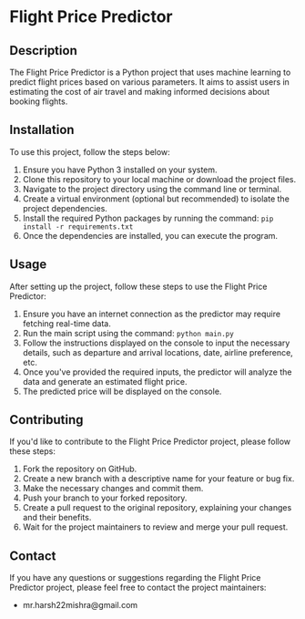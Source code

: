 <!DOCTYPE html>
<html>
<head>
  <title>Flight Price Predictor - README</title>
</head>
<body>
  <h1>Flight Price Predictor</h1>
  <h2>Description</h2>
  <p>The Flight Price Predictor is a Python project that uses machine learning to predict flight prices based on various parameters. It aims to assist users in estimating the cost of air travel and making informed decisions about booking flights.</p>
  <h2>Installation</h2>
  <p>To use this project, follow the steps below:</p>
  <ol>
    <li>Ensure you have Python 3 installed on your system.</li>
    <li>Clone this repository to your local machine or download the project files.</li>
    <li>Navigate to the project directory using the command line or terminal.</li>
    <li>Create a virtual environment (optional but recommended) to isolate the project dependencies.</li>
    <li>Install the required Python packages by running the command: <code>pip install -r requirements.txt</code></li>
    <li>Once the dependencies are installed, you can execute the program.</li>
  </ol>
  <h2>Usage</h2>
  <p>After setting up the project, follow these steps to use the Flight Price Predictor:</p>
  <ol>
    <li>Ensure you have an internet connection as the predictor may require fetching real-time data.</li>
    <li>Run the main script using the command: <code>python main.py</code></li>
    <li>Follow the instructions displayed on the console to input the necessary details, such as departure and arrival locations, date, airline preference, etc.</li>
    <li>Once you've provided the required inputs, the predictor will analyze the data and generate an estimated flight price.</li>
    <li>The predicted price will be displayed on the console.</li>
  </ol>
  <h2>Contributing</h2>
  <p>If you'd like to contribute to the Flight Price Predictor project, please follow these steps:</p>
  <ol>
    <li>Fork the repository on GitHub.</li>
    <li>Create a new branch with a descriptive name for your feature or bug fix.</li>
    <li>Make the necessary changes and commit them.</li>
    <li>Push your branch to your forked repository.</li>
    <li>Create a pull request to the original repository, explaining your changes and their benefits.</li>
    <li>Wait for the project maintainers to review and merge your pull request.</li>
  </ol>

  <h2>Contact</h2>
  <p>If you have any questions or suggestions regarding the Flight Price Predictor project, please feel free to contact the project maintainers:</p>
  <ul>
    <li>mr.harsh22mishra@gmail.com</li>
    
  </ul>
</body>
</html>
